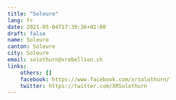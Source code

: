 ```yaml
---
title: "Soleure"
lang: fr
date: 2021-05-04T17:39:36+02:00
draft: false
name: Soleure
canton: Soleure
city: Soleure
email: solothurn@xrebellion.ch
links:
    others: []
    facebook: https://www.facebook.com/xrsolothurn/
    twitter: https://twitter.com/XRSolothurn
---
```


